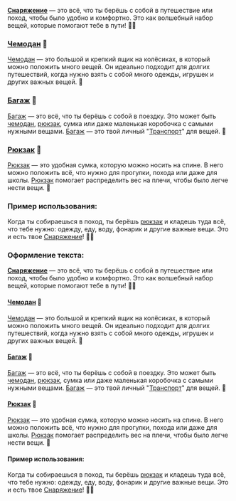 **[Снаряжение](gear.md)** — это всё, что ты берёшь с собой в путешествие или поход, чтобы было удобно и комфортно. Это как волшебный набор вещей, которые помогают тебе в пути! 🧳🎒

### [Чемодан](chemod.md) 🧳
[Чемодан](chemod.md) — это большой и крепкий ящик на колёсиках, в который можно положить много вещей. Он идеально подходит для долгих путешествий, когда нужно взять с собой много одежды, игрушек и других важных вещей. 🧳

### [Багаж](luggage.md) 🎒
[Багаж](luggage.md) — это всё, что ты берёшь с собой в поездку. Это может быть [чемодан](chemod.md), [рюкзак](knapsack.md), сумка или даже маленькая коробочка с самыми нужными вещами. [Багаж](luggage.md) — это твой личный "[Транспорт](transport.md)" для вещей. 🎒

### [Рюкзак](knapsack.md) 🎒
[Рюкзак](knapsack.md) — это удобная сумка, которую можно носить на спине. В него можно положить всё, что нужно для прогулки, похода или даже для школы. [Рюкзак](knapsack.md) помогает распределить вес на плечи, чтобы было легче нести вещи. 🎒

### Пример использования:
Когда ты собираешься в поход, ты берёшь [рюкзак](knapsack.md) и кладешь туда всё, что тебе нужно: одежду, еду, воду, фонарик и другие важные вещи. Это и есть твое [Снаряжение](gear.md)! 🎒🧳

### Оформление текста:
**[Снаряжение](gear.md)** — это всё, что ты берёшь с собой в путешествие или поход, чтобы было удобно и комфортно. Это как волшебный набор вещей, которые помогают тебе в пути! 🧳🎒

#### [Чемодан](chemod.md) 🧳
[Чемодан](chemod.md) — это большой и крепкий ящик на колёсиках, в который можно положить много вещей. Он идеально подходит для долгих путешествий, когда нужно взять с собой много одежды, игрушек и других важных вещей. 🧳

#### [Багаж](luggage.md) 🎒
[Багаж](luggage.md) — это всё, что ты берёшь с собой в поездку. Это может быть [чемодан](chemod.md), [рюкзак](knapsack.md), сумка или даже маленькая коробочка с самыми нужными вещами. [Багаж](luggage.md) — это твой личный "[Транспорт](transport.md)" для вещей. 🎒

#### [Рюкзак](knapsack.md) 🎒
[Рюкзак](knapsack.md) — это удобная сумка, которую можно носить на спине. В него можно положить всё, что нужно для прогулки, похода или даже для школы. [Рюкзак](knapsack.md) помогает распределить вес на плечи, чтобы было легче нести вещи. 🎒

#### Пример использования:
Когда ты собираешься в поход, ты берёшь [рюкзак](knapsack.md) и кладешь туда всё, что тебе нужно: одежду, еду, воду, фонарик и другие важные вещи. Это и есть твое [Снаряжение](gear.md)! 🎒🧳